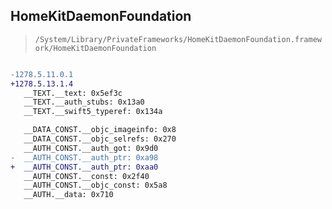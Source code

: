 ## HomeKitDaemonFoundation

> `/System/Library/PrivateFrameworks/HomeKitDaemonFoundation.framework/HomeKitDaemonFoundation`

```diff

-1278.5.11.0.1
+1278.5.13.1.4
   __TEXT.__text: 0x5ef3c
   __TEXT.__auth_stubs: 0x13a0
   __TEXT.__swift5_typeref: 0x134a

   __DATA_CONST.__objc_imageinfo: 0x8
   __DATA_CONST.__objc_selrefs: 0x270
   __AUTH_CONST.__auth_got: 0x9d0
-  __AUTH_CONST.__auth_ptr: 0xa98
+  __AUTH_CONST.__auth_ptr: 0xaa0
   __AUTH_CONST.__const: 0x2f40
   __AUTH_CONST.__objc_const: 0x5a8
   __AUTH.__data: 0x710

```
